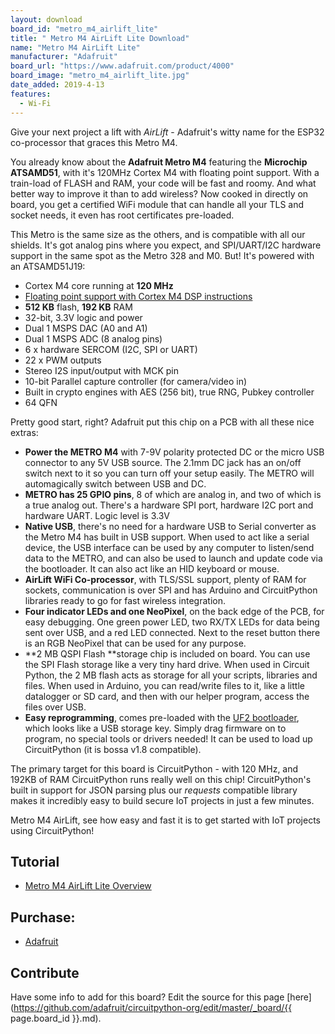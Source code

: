 ```yaml
---
layout: download
board_id: "metro_m4_airlift_lite"
title: " Metro M4 AirLift Lite Download"
name: "Metro M4 AirLift Lite"
manufacturer: "Adafruit"
board_url: "https://www.adafruit.com/product/4000"
board_image: "metro_m4_airlift_lite.jpg"
date_added: 2019-4-13
features:
  - Wi-Fi
---
```


Give your next project a lift with _AirLift_ - Adafruit's witty name for the ESP32 co-processor that graces this Metro M4. 

You already know about the **Adafruit Metro M4** featuring the **Microchip ATSAMD51**, with it's 120MHz Cortex M4 with floating point support. With a train-load of FLASH and RAM, your code will be fast and roomy. And what better way to improve it than to add wireless? Now cooked in directly on board, you get a certified WiFi module that can handle all your TLS and socket needs, it even has root certificates pre-loaded.

This Metro is the same size as the others, and is compatible with all our shields. It's got analog pins where you expect, and SPI/UART/I2C hardware support in the same spot as the Metro 328 and M0\. But! It's powered with an ATSAMD51J19:

*   Cortex M4 core running at **120 MHz**
*   [Floating point support with Cortex M4 DSP instructions](https://developer.arm.com/technologies/dsp/dsp-for-cortex-m)
*   **512 KB** flash, **192 KB** RAM
*   32-bit, 3.3V logic and power
*   Dual 1 MSPS DAC (A0 and A1)
*   Dual 1 MSPS ADC (8 analog pins)
*   6 x hardware SERCOM (I2C, SPI or UART)
*   22 x PWM outputs
*   Stereo I2S input/output with MCK pin
*   10-bit Parallel capture controller (for camera/video in)
*   Built in crypto engines with AES (256 bit), true RNG, Pubkey controller
*   64 QFN

Pretty good start, right? Adafruit put this chip on a PCB with all these nice extras:

*   **Power the METRO M4** with 7-9V polarity protected DC or the micro USB connector to any 5V USB source. The 2.1mm DC jack has an on/off switch next to it so you can turn off your setup easily. The METRO will automagically switch between USB and DC.
*   **METRO has 25 GPIO pins**, 8 of which are analog in, and two of which is a true analog out. There's a hardware SPI port, hardware I2C port and hardware UART. Logic level is 3.3V
*   **Native USB**, there's no need for a hardware USB to Serial converter as the Metro M4 has built in USB support. When used to act like a serial device, the USB interface can be used by any computer to listen/send data to the METRO, and can also be used to launch and update code via the bootloader. It can also act like an HID keyboard or mouse.
*   **AirLift WiFi Co-processor**, with TLS/SSL support, plenty of RAM for sockets, communication is over SPI and has Arduino and CircuitPython libraries ready to go for fast wireless integration.
*   **Four indicator LEDs and one NeoPixel**, on the back edge of the PCB, for easy debugging. One green power LED, two RX/TX LEDs for data being sent over USB, and a red LED connected. Next to the reset button there is an RGB NeoPixel that can be used for any purpose.
*   **2 MB QSPI Flash **storage chip is included on board. You can use the SPI Flash storage like a very tiny hard drive. When used in Circuit Python, the 2 MB flash acts as storage for all your scripts, libraries and files. When used in Arduino, you can read/write files to it, like a little datalogger or SD card, and then with our helper program, access the files over USB.
*   **Easy reprogramming**, comes pre-loaded with the [UF2 bootloader](https://learn.adafruit.com/adafruit-metro-m0-express-designed-for-circuitpython/uf2-bootloader), which looks like a USB storage key. Simply drag firmware on to program, no special tools or drivers needed! It can be used to load up CircuitPython (it is bossa v1.8 compatible).

The primary target for this board is CircuitPython - with 120 MHz, and 192KB of RAM CircuitPython runs really well on this chip! CircuitPython's built in support for JSON parsing plus our _requests_ compatible library makes it incredibly easy to build secure IoT projects in just a few minutes.

Metro M4 AirLift, see how easy and fast it is to get started with IoT projects using CircuitPython!

## Tutorial

- [Metro M4 AirLift Lite Overview](https://learn.adafruit.com/adafruit-metro-m4-express-airlift-wifi)

## Purchase:

* [Adafruit](https://www.adafruit.com/product/4000)

## Contribute

Have some info to add for this board? Edit the source for this page [here](https://github.com/adafruit/circuitpython-org/edit/master/_board/{{ page.board_id }}.md).
